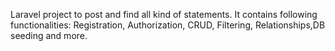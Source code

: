 Laravel project to post and find all kind of statements. It contains following functionalities: Registration, Authorization, CRUD, Filtering, Relationships,DB seeding and more.
